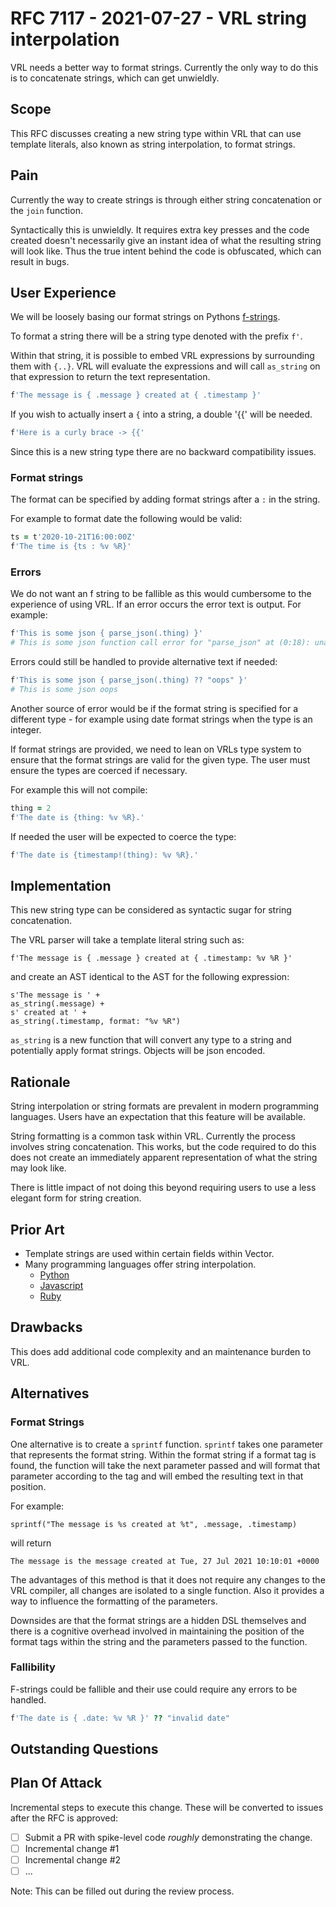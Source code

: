 # RFC 7117 - 2021-07-27 - VRL string interpolation

VRL needs a better way to format strings. Currently the only way to do this is
to concatenate strings, which can get unwieldly.

## Scope

This RFC discusses creating a new string type within VRL that can use template
literals, also known as string interpolation, to format strings.

## Pain

Currently the way to create strings is through either string concatenation or
the `join` function.

Syntactically this is unwieldly. It requires extra key presses and the code
created doesn't necessarily give an instant idea of what the resulting string
will look like. Thus the true intent behind the code is obfuscated, which can
result in bugs.

## User Experience

We will be loosely basing our format strings on Pythons [f-strings](https://peps.python.org/pep-0498/).

To format a string there will be a string type denoted with the prefix `f'`.

Within that string, it is possible to embed VRL expressions by surrounding them
with `{..}`. VRL will evaluate the expressions and will call `as_string` on
that expression to return the text representation.

```coffee
f'The message is { .message } created at { .timestamp }'
```

If you wish to actually insert a `{` into a string, a double '{{' will be needed.

```coffee
f'Here is a curly brace -> {{'
```

Since this is a new string type there are no backward compatibility issues.

### Format strings

The format can be specified by adding format strings after a `:` in the string.

For example to format date the following would be valid:

```coffee
ts = t'2020-10-21T16:00:00Z'
f'The time is {ts : %v %R}'
```

### Errors

We do not want an f string to be fallible as this would cumbersome to the experience of using VRL.
If an error occurs the error text is output. For example:

```coffee
f'This is some json { parse_json(.thing) }'
# This is some json function call error for "parse_json" at (0:18): unable to parse json: expected ident at line 1 column 2
```

Errors could still be handled to provide alternative text if needed:

```coffee
f'This is some json { parse_json(.thing) ?? "oops" }'
# This is some json oops
```

Another source of error would be if the format string is specified for a different
type - for example using date format strings when the type is an integer.

If format strings are provided, we need to lean on VRLs type system to ensure that the format
strings are valid for the given type. The user must ensure the types are coerced if
necessary.

For example this will not compile:

```coffee
thing = 2
f'The date is {thing: %v %R}.'
```

If needed the user will be expected to coerce the type:

```coffee
f'The date is {timestamp!(thing): %v %R}.'
```

## Implementation

This new string type can be considered as syntactic sugar for string
concatenation.

The VRL parser will take a template literal string such as:

```
f'The message is { .message } created at { .timestamp: %v %R }'
```

and create an AST identical to the AST for the following expression:

```
s'The message is ' +
as_string(.message) +
s' created at ' +
as_string(.timestamp, format: "%v %R")
```

`as_string` is a new function that will convert any type to a string and potentially
apply format strings. Objects will be json encoded.

## Rationale

String interpolation or string formats are prevalent in modern programming
languages. Users have an expectation that this feature will be available.

String formatting is a common task within VRL. Currently the process involves
string concatenation. This works, but the code required to do this does not
create an immediately apparent representation of what the string may look like.

There is little impact of not doing this beyond requiring users to use a less
elegant form for string creation.

## Prior Art

- Template strings are used within certain fields within Vector.
- Many programming languages offer string interpolation.
  - [Python](https://peps.python.org/pep-0498/)
  - [Javascript](https://developer.mozilla.org/en-US/docs/Web/JavaScript/Reference/Template_literals)
  - [Ruby](http://ruby-for-beginners.rubymonstas.org/bonus/string_interpolation.html)

## Drawbacks

This does add additional code complexity and an maintenance burden to VRL.

## Alternatives

### Format Strings

One alternative is to create a `sprintf` function. `sprintf` takes one parameter
that represents the format string. Within the format string if a format tag is
found, the function will take the next parameter passed and will format that
parameter according to the tag and will embed the resulting text in that
position.

For example:

```
sprintf("The message is %s created at %t", .message, .timestamp)
```

will return

```
The message is the message created at Tue, 27 Jul 2021 10:10:01 +0000
```

The advantages of this method is that it does not require any changes to the
VRL compiler, all changes are isolated to a single function. Also it provides
a way to influence the formatting of the parameters.

Downsides are that the format strings are a hidden DSL themselves and there is
a cognitive overhead involved in maintaining the position of the format tags
within the string and the parameters passed to the function.

### Fallibility

F-strings could be fallible and their use could require any errors to be handled.

```coffee
f'The date is { .date: %v %R }' ?? "invalid date"
```

## Outstanding Questions


## Plan Of Attack

Incremental steps to execute this change. These will be converted to issues after the RFC is approved:

- [ ] Submit a PR with spike-level code _roughly_ demonstrating the change.
- [ ] Incremental change #1
- [ ] Incremental change #2
- [ ] ...

Note: This can be filled out during the review process.
